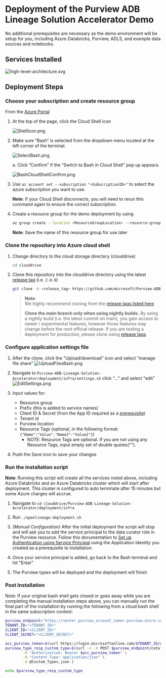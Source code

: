 <!-- markdownlint-disable MD033 - HTML rule -->
# Deployment of the Purview ADB Lineage Solution Accelerator Demo

No additional prerequisites are necessary as the demo environment will be setup for you, including Azure Databricks, Purview, ADLS, and example data sources and notebooks.

## Services Installed
  
![high-level-architecture.svg](./assets/img/deploy/DemoSvcsInstalled.svg)

## Deployment Steps

### Choose your subscription and create resource group

From the [Azure Portal](https://portal.azure.com)

1. At the top of the page, click the Cloud Shell icon

    ![ShellIcon.png](./assets/img/deploy/ShellIcon.png)

1. Make sure “Bash” is selected from the dropdown menu located at the left corner of the terminal.

    ![SelectBash.png](./assets/img/deploy/SelectBash.png)

    a. Click “Confirm” if the “Switch to Bash in Cloud Shell” pop up appears.

    ![BashCloudShellConfirm.png](./assets/img/deploy/BashCloudShellConfirm.png)

1. Use `az account set --subscription "<SubscriptionID>"` to select the azure subscription you want to use.

    **Note**: If your Cloud Shell disconnects, you will need to rerun this command again to ensure the correct subscription.

1. Create a resource group for the demo deployment by using  
    ```bash
    az group create --location <ResourceGroupLocation> --resource-group <ResourceGroupName>
    ```

    **Note**: Save the name of this resource group for use later

### Clone the repository into Azure cloud shell

1. Change directory to the cloud storage directory (clouddrive)

    ```bash
    cd clouddrive
    ```

1. Clone this repository into the clouddrive directory using the latest [release tag](https://github.com/microsoft/Purview-ADB-Lineage-Solution-Accelerator/tags) (i.e. `2.0.0`)

    ```bash
    git clone -b <release_tag> https://github.com/microsoft/Purview-ADB-Lineage-Solution-Accelerator.git
    ```

    > **Note**:<br/>
    > We highly recommend cloning from the [release tags listed here](https://github.com/microsoft/Purview-ADB-Lineage-Solution-Accelerator/tags).
    >
    > **Clone the *main* branch only when using nightly builds.**
    > By using a nightly build (i.e. the latest commit on main), you gain access to newer / experimental features, however those features may change before the next official release. If you are testing a deployment for production, please clone using [release tags](https://github.com/microsoft/Purview-ADB-Lineage-Solution-Accelerator/tags).

### Configure application settings file

1. After the clone, click the "Upload/download" icon and select “manage file share”
![UploadFilesBash.png](./assets/img/deploy/UploadFilesBash.png)

1. Navigate to `Purview-ADB-Lineage-Solution-Accelerator/deployment/infra/settings.sh` click “…” and select "edit"
![EditSettings.png](./assets/img/deploy/EditSettings.png)

1. Input values for:
    * Resource group
    * Prefix (this is added to service names)
    * Client ID & Secret (from the App ID required as a [prerequisite](https://github.com/microsoft/Purview-ADB-Lineage-Solution-Accelerator#prerequisites))
    * Tenant id
    * Purview location
    * Resource Tags (optional, in the following format: `{"Name":"Value","Name2":"Value2"}`)
      * NOTE: Resource Tags are optional. If you are not using any Resource Tags, input empty set of double quotes("").

1. Push the Save icon to save your changes

### Run the installation script

**Note**: Running this script will create all the services noted above, including Azure Databricks and an Azure Databricks cluster which will start after deployment.  This cluster is configured to auto terminate after 15 minutes but some Azure charges will accrue.

1. Navigate to `cd clouddrive/Purview-ADB-Lineage-Solution-Accelerator/deployment/infra`

1. Run `./openlineage-deployment.sh`

1. *(Manual Configuration)* After the initial deployment the script will stop and will ask you to add the service principal to the data curator role in the Purview resource.  Follow this documentation to [Set up Authentication using Service Principal](https://docs.microsoft.com/en-us/azure/purview/tutorial-using-rest-apis#set-up-authentication-using-service-principal) using the Application Identity you created as a prerequisite to installation.

1. Once your service principal is added, go back to the Bash terminal and hit "Enter"

1. The Purview types will be deployed and the deployment will finish

### Post Installation

Note: If your original bash shell gets closed or goes away while you are completing the manual installation steps above, you can manually run the final part of the installation by running the following from a cloud bash shell in the same subscription context:

```bash
purview_endpoint="https://<enter_purview_account_name>.purview.azure.com"
TENANT_ID="<TENANT_ID>" 
CLIENT_ID="<CLIENT_ID>" 
CLIENT_SECRET="<CLIENT_SECRET>"

acc_purview_token=$(curl https://login.microsoftonline.com/$TENANT_ID/oauth2/token --data "resource=https://purview.azure.net&client_id=$CLIENT_ID&client_secret=$CLIENT_SECRET&grant_type=client_credentials" -H Metadata:true -s | jq -r '.access_token')
purview_type_resp_custom_type=$(curl -s -X POST $purview_endpoint/catalog/api/atlas/v2/types/typedefs \
        -H "Authorization: Bearer $acc_purview_token" \
        -H "Content-Type: application/json" \
        -d @Custom_Types.json )

echo $purview_type_resp_custom_type
```
